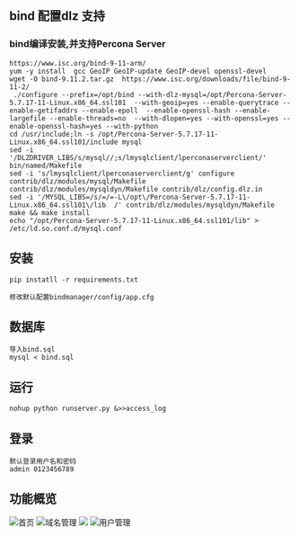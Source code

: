 ## bind 配置dlz 支持

### bind编译安装,并支持Percona Server

```
https://www.isc.org/bind-9-11-arm/
yum -y install  gcc GeoIP GeoIP-update GeoIP-devel openssl-devel
wget -O bind-9.11.2.tar.gz  https://www.isc.org/downloads/file/bind-9-11-2/
 ./configure --prefix=/opt/bind --with-dlz-mysql=/opt/Percona-Server-5.7.17-11-Linux.x86_64.ssl101  --with-geoip=yes --enable-querytrace --enable-getifaddrs --enable-epoll  --enable-openssl-hash --enable-largefile --enable-threads=no  --with-dlopen=yes --with-openssl=yes --enable-openssl-hash=yes --with-python
cd /usr/include;ln -s /opt/Percona-Server-5.7.17-11-Linux.x86_64.ssl101/include mysql
sed -i '/DLZDRIVER_LIBS/s/mysql//;s/lmysqlclient/lperconaserverclient/' bin/named/Makefile
sed -i 's/lmysqlclient/lperconaserverclient/g' configure contrib/dlz/modules/mysql/Makefile contrib/dlz/modules/mysqldyn/Makefile contrib/dlz/config.dlz.in
sed -i '/MYSQL_LIBS=/s/=/=-L\/opt\/Percona-Server-5.7.17-11-Linux.x86_64.ssl101\/lib  /' contrib/dlz/modules/mysqldyn/Makefile
make && make install
echo "/opt/Percona-Server-5.7.17-11-Linux.x86_64.ssl101/lib" > /etc/ld.so.conf.d/mysql.conf
```

## 安装

```
pip instatll -r requirements.txt

修改默认配置bindmanager/config/app.cfg
```

## 数据库

```
导入bind.sql
mysql < bind.sql
```

## 运行

```
nohup python runserver.py &>>access_log 
```

## 登录

```
默认登录用户名和密码
admin 0123456789
```

## 功能概览

![首页](https://user-images.githubusercontent.com/7885342/92895683-4cb86200-f44e-11ea-9fc5-83260b200ee2.png)
![域名管理](https://user-images.githubusercontent.com/7885342/93965893-c9740600-fd95-11ea-9d3d-24d3f75e5457.png)
![](https://user-images.githubusercontent.com/7885342/93965935-e6a8d480-fd95-11ea-93ad-934e0e05bb72.png)
![用户管理](https://user-images.githubusercontent.com/7885342/92895701-5215ac80-f44e-11ea-8ad2-20dff4f769b2.png)
